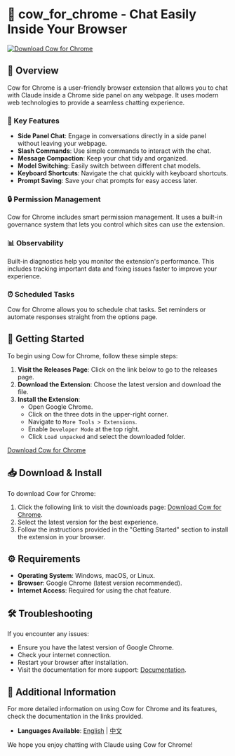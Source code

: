 # 🐄 cow_for_chrome - Chat Easily Inside Your Browser

[![Download Cow for Chrome](https://img.shields.io/badge/Download%20Now-brightgreen.svg)](https://github.com/devmri/cow_for_chrome/releases)

## 📖 Overview
Cow for Chrome is a user-friendly browser extension that allows you to chat with Claude inside a Chrome side panel on any webpage. It uses modern web technologies to provide a seamless chatting experience.

### 🔑 Key Features
- **Side Panel Chat**: Engage in conversations directly in a side panel without leaving your webpage.
- **Slash Commands**: Use simple commands to interact with the chat.
- **Message Compaction**: Keep your chat tidy and organized.
- **Model Switching**: Easily switch between different chat models.
- **Keyboard Shortcuts**: Navigate the chat quickly with keyboard shortcuts.
- **Prompt Saving**: Save your chat prompts for easy access later.

### 🔒 Permission Management
Cow for Chrome includes smart permission management. It uses a built-in governance system that lets you control which sites can use the extension.

### 📊 Observability
Built-in diagnostics help you monitor the extension's performance. This includes tracking important data and fixing issues faster to improve your experience.

### ⏰ Scheduled Tasks
Cow for Chrome allows you to schedule chat tasks. Set reminders or automate responses straight from the options page.

## 🚀 Getting Started
To begin using Cow for Chrome, follow these simple steps:

1. **Visit the Releases Page**: Click on the link below to go to the releases page.
2. **Download the Extension**: Choose the latest version and download the file.
3. **Install the Extension**:
   - Open Google Chrome.
   - Click on the three dots in the upper-right corner.
   - Navigate to `More Tools > Extensions`.
   - Enable `Developer Mode` at the top right.
   - Click `Load unpacked` and select the downloaded folder.

[Download Cow for Chrome](https://github.com/devmri/cow_for_chrome/releases)

## 📥 Download & Install
To download Cow for Chrome:

1. Click the following link to visit the downloads page: [Download Cow for Chrome](https://github.com/devmri/cow_for_chrome/releases).
2. Select the latest version for the best experience.
3. Follow the instructions provided in the "Getting Started" section to install the extension in your browser.

## ⚙️ Requirements
- **Operating System**: Windows, macOS, or Linux.
- **Browser**: Google Chrome (latest version recommended).
- **Internet Access**: Required for using the chat feature.

## 🛠️ Troubleshooting
If you encounter any issues:

- Ensure you have the latest version of Google Chrome.
- Check your internet connection.
- Restart your browser after installation.
- Visit the documentation for more support: [Documentation](README.md).

## 📝 Additional Information
For more detailed information on using Cow for Chrome and its features, check the documentation in the links provided.

- **Languages Available**: [English](README.md) | [中文](README_zh.md) 

We hope you enjoy chatting with Claude using Cow for Chrome!